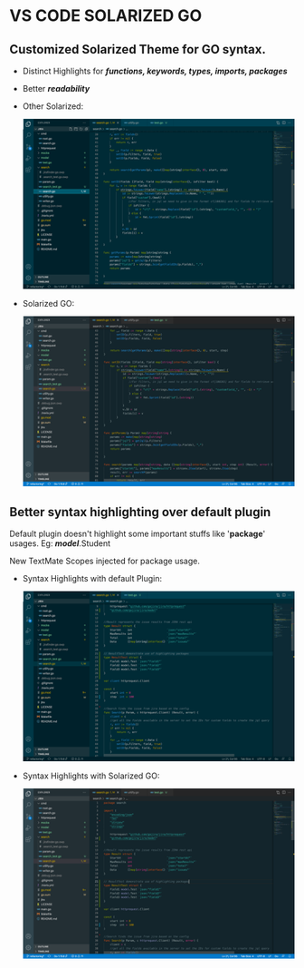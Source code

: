 # VS CODE SOLARIZED GO
## Customized Solarized Theme for GO syntax.
   
  * Distinct Highlights for ***functions, keywords, types, imports, packages***
  * Better ***readability***
   
   * Other Solarized:
   
     ![](https://github.com/KrishKayc/vs-code-solarized-go/blob/main/images/ss_2.png)
      
   * Solarized GO:
   
     ![](https://github.com/KrishKayc/vs-code-solarized-go/blob/main/images/ss_4.png)

## Better syntax highlighting over default plugin

   Default plugin doesn't highlight some important stuffs like '**package**' usages. Eg: ***model***.Student
   
   New TextMate Scopes injected for package usage.
   
   * Syntax Highlights with default Plugin:
    
     ![](https://github.com/KrishKayc/vs-code-solarized-go/blob/main/images/ss_1.png)

   * Syntax Highlights with Solarized GO:
     
     ![](https://github.com/KrishKayc/vs-code-solarized-go/blob/main/images/ss_3.png)



